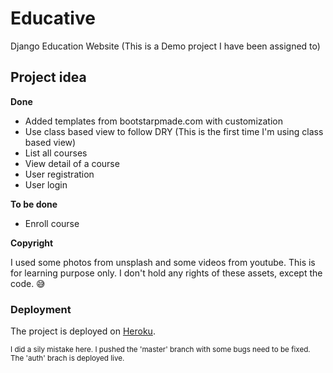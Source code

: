 # Educative
Django Education Website (This is a Demo project I have been assigned to)

## Project idea

**Done**
- Added templates from bootstarpmade.com with customization
- Use class based view to follow DRY (This is the first time I'm using class based view)
- List all courses
- View detail of a course
- User registration
- User login

**To be done**
- Enroll course

**Copyright**

I used some photos from unsplash and some videos from youtube. This is for learning purpose only. I don't hold any rights of these assets, except the code. :sweat_smile:

### Deployment
The project is deployed on [Heroku](https://educative-py.herokuapp.com/).

<small>I did a sily mistake here. I pushed the 'master' branch with some bugs need to be fixed. <br/>
  The 'auth' brach is deployed live.
</small>
